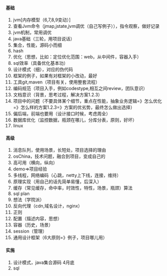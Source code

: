 #### 基础
1. jvm[内存模型（6,7,8,9变动）]
2. 查看Jvm命令（jmap,jstate,jvm调优（自己写例子）），指令观察，做好记录
3. jvm机制，常用调优
4. java基础（三轮，用项目说话）
5. 集合，性能，源码小而细
6. hash
7. 优化（思想，比如：定位优化范围：web，从中间件，容器入手）
8. sql效率（具备优化基本功）
9. 设计模式（细），对应的伪代码
10. 框架的例子，如果有对框架的小改动，最好
11. 工具git,maven（项目有关，使用整套流程）
12. 编码规范（项目入手，例如codestype,相互之间review，团队意识）
13. 文档意识（背景，思考过程，解决方案1.2.3）
14. 项目中的问题（不要具体某个细节，重点在性能，抽象业务逻辑=》怎么优化=》怎么样的方案1.2.3=》方案的优劣势，最终怎么做出选择）
15. 偏后端，前端也要用（设计接口时候，考虑周全）
16. 数据库优化（监控数据，瓶颈在哪儿，分库分表，原则，好坏）
17. linux
#### 高级
1. 消息队列，使用场景，长短处，项目选择的理由
2. osChina，技术问题，融合到项目，变成自己的
3. 高可用（横向，纵向）
4. demo=>项目经验
5. 多线程，网络编码（心跳，netty上下线，连接，维持）
6. 原理实现（用自己的话先简单易懂，后深入）
7. 缓存（常见缓存，命中率，时效性，特性，场景，瓶颈）算法
8. sql plan
9. 想法（学院派）
10. 反向代理（cdn,域名设计，nginx）
11. 正则
12. 配置（描述内容，思想）
13. 容器（历史，场景）
14. session（管理）
15. 通用设计框架（6大原则=》例子，项目哪儿用）
#### 实施
1. 设计模式，java集合源码 4月底
2. sql    